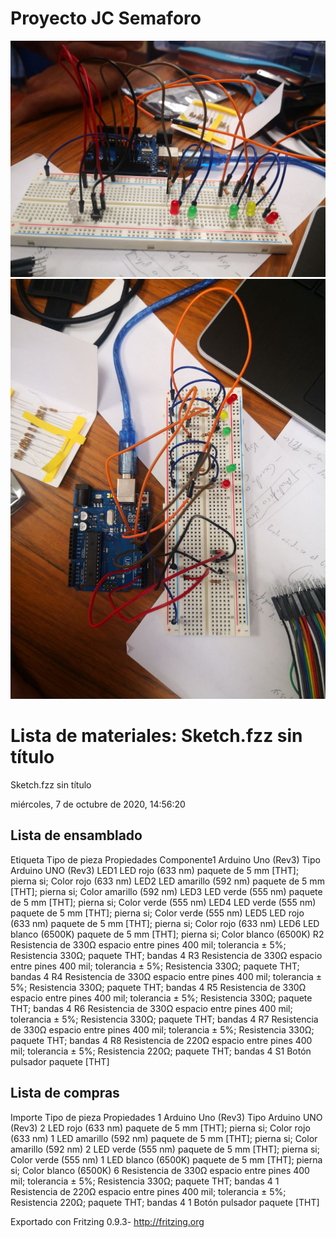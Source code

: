 # Proyecto JC Semaforo

![Imagen 1](img/photo6048401537727837057.jpg)
![Imagen 1](img/photo6048401537727837058.jpg)

<cabeza><meta http-equiv="Content-Type" content="text / html; charset = utf-8"> <title> Lista de materiales de Fritzing </title> <style type="text / css"> .meta { tamaño de fuente: pequeño; margen: 0.4em 0; } mesa { colapso de la frontera: colapso; } th { font-weight: negrita; alineación de texto: izquierda; borde inferior: 1 px negro sólido; acolchado: 0.1em 1.5em 0.2em 0.1em; } td { borde inferior: 1px sólido #CCC; acolchado: 0.5em 1.5em 0.5em 0.1em; } .props { tamaño de fuente: más pequeño; } </style> <cuerpo>

# Lista de materiales: Sketch.fzz sin título

Sketch.fzz sin título

miércoles, 7 de octubre de 2020, 14:56:20

## Lista de ensamblado

<tabla>Etiqueta Tipo de pieza Propiedades Componente1 Arduino Uno (Rev3) Tipo Arduino UNO (Rev3) LED1 LED rojo (633 nm) paquete de 5 mm [THT]; pierna si; Color rojo (633 nm) LED2 LED amarillo (592 nm) paquete de 5 mm [THT]; pierna si; Color amarillo (592 nm) LED3 LED verde (555 nm) paquete de 5 mm [THT]; pierna si; Color verde (555 nm) LED4 LED verde (555 nm) paquete de 5 mm [THT]; pierna si; Color verde (555 nm) LED5 LED rojo (633 nm) paquete de 5 mm [THT]; pierna si; Color rojo (633 nm) LED6 LED blanco (6500K) paquete de 5 mm [THT]; pierna si; Color blanco (6500K) R2 Resistencia de 330Ω espacio entre pines 400 mil; tolerancia ± 5%; Resistencia 330Ω; paquete THT; bandas 4 R3 Resistencia de 330Ω espacio entre pines 400 mil; tolerancia ± 5%; Resistencia 330Ω; paquete THT; bandas 4 R4 Resistencia de 330Ω espacio entre pines 400 mil; tolerancia ± 5%; Resistencia 330Ω; paquete THT; bandas 4 R5 Resistencia de 330Ω espacio entre pines 400 mil; tolerancia ± 5%; Resistencia 330Ω; paquete THT; bandas 4 R6 Resistencia de 330Ω espacio entre pines 400 mil; tolerancia ± 5%; Resistencia 330Ω; paquete THT; bandas 4 R7 Resistencia de 330Ω espacio entre pines 400 mil; tolerancia ± 5%; Resistencia 330Ω; paquete THT; bandas 4 R8 Resistencia de 220Ω espacio entre pines 400 mil; tolerancia ± 5%; Resistencia 220Ω; paquete THT; bandas 4 S1 Botón pulsador paquete [THT]

## Lista de compras

<tabla>Importe Tipo de pieza Propiedades 1 Arduino Uno (Rev3) Tipo Arduino UNO (Rev3) 2 LED rojo (633 nm) paquete de 5 mm [THT]; pierna si; Color rojo (633 nm) 1 LED amarillo (592 nm) paquete de 5 mm [THT]; pierna si; Color amarillo (592 nm) 2 LED verde (555 nm) paquete de 5 mm [THT]; pierna si; Color verde (555 nm) 1 LED blanco (6500K) paquete de 5 mm [THT]; pierna si; Color blanco (6500K) 6 Resistencia de 330Ω espacio entre pines 400 mil; tolerancia ± 5%; Resistencia 330Ω; paquete THT; bandas 4 1 Resistencia de 220Ω espacio entre pines 400 mil; tolerancia ± 5%; Resistencia 220Ω; paquete THT; bandas 4 1 Botón pulsador paquete [THT]

Exportado con Fritzing 0.9.3- http://fritzing.org

</tabla></tabla></cuerpo></cabeza>